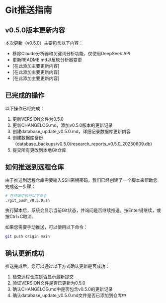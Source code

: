 # Git推送指南

## v0.5.0版本更新内容

本次更新（v0.5.0）主要包含以下内容：
- 移除Claude分析器和关键词分析功能，仅使用DeepSeek API
- 更新README.md以反映分析器变更
- [在此添加主要更新内容]
- [在此添加主要更新内容]
- [在此添加主要更新内容]

## 已完成的操作

以下操作已经完成：
1. 更新VERSION文件为0.5.0
2. 更新CHANGELOG.md，添加v0.5.0版本的更新记录
3. 创建database_update_v0.5.0.md，详细记录数据库更新内容
4. 创建数据库备份（database_backups/v0.5.0/research_reports_v0.5.0_20250609.db）
5. 提交所有更改到本地Git仓库

## 如何推送到远程仓库

由于推送到远程仓库需要输入SSH密钥密码，我们已经创建了一个脚本来帮助您完成这一步骤：

```bash
# 在终端中执行以下命令
./git_push_v0.5.0.sh
```

执行脚本后，系统会显示当前Git状态，并询问是否继续推送。按Enter键继续，或按Ctrl+C取消。

如果您需要手动推送，可以使用以下命令：

```bash
git push origin main
```

## 确认更新成功

推送完成后，您可以通过以下方式确认更新是否成功：

1. 检查远程仓库是否显示最新提交
2. 验证VERSION文件是否已更新为0.5.0
3. 确认CHANGELOG.md中是否包含v0.5.0的更新记录
4. 确认database_update_v0.5.0.md文件是否已添加到仓库中
